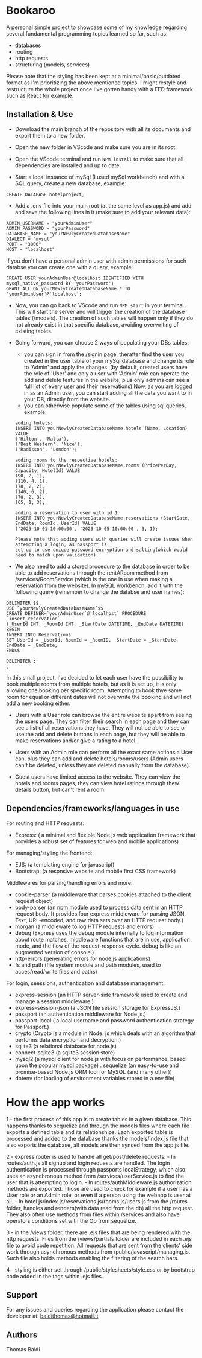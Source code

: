 # Bookaroo

A personal simple project to showcase some of my knowledge regarding several fundamental programming topics learned so far, such as:

- databases
- routing
- http requests
- structuring (models, services)

Please note that the styling has been kept at a minimal/basic/outdated format as I'm prioritizing the above mentioned topics.
I might restyle and restructure the whole project once I've gotten handy with a FED framework such as React for example.

## Installation & Use

- Download the main branch of the repository with all its documents and export them to a new folder.

- Open the new folder in VScode and make sure you are in its root.

- Open the VScode terminal and run `NPM install` to make sure that all dependencies are installed and up to date.

- Start a local instance of mySql (I used mySql workbench) and with a SQL query, create a new database, example:

```
CREATE DATABASE hotelproject;
```

- Add a .env file into your main root (at the same level as app.js) and add and save the following lines in it (make sure to add your relevant data):

```
ADMIN_USERNAME = "yourAdminUser"
ADMIN_PASSWORD = "yourPassword"
DATABASE_NAME = "yourNewlyCreatedDatabaseName"
DIALECT = "mysql"
PORT = "3000"
HOST = "localhost"
```

if you don't have a personal admin user with admin permissions for such databse you can create one with a query, example:

```
CREATE USER yourAdminUser@localhost IDENTIFIED WITH mysql_native_password BY 'yourPassword';
GRANT ALL ON yourNewlyCreatedDatabaseName.* TO 'yourAdminUser'@'localhost';
```

- Now, you can go back to VScode and run `NPM start` in your terminal. This will start the server and will trigger the creation of the database tables (/models).
  The creation of such tables will happen only if they do not already exist in that specific database, avoiding overwriting of existing tables.

- Going forward, you can choose 2 ways of populating your DBs tables:

  - you can sign in from the /signin page, therafter find the user you created in the user table of your mySql database and change its role to 'Admin' and apply the changes.
    (by default, created users have the role of 'User' and only a user with 'Admin' role can operate the add and delete features in the website, plus only admins can see a full list of every user and their reservations)
    Now, as you are logged in as an Admin user, you can start adding all the data you want to in your DB, directly from the website.
  - you can otherwise populate some of the tables using sql queries, example:

  ```
  adding hotels:
  INSERT INTO yourNewlyCreatedDatabaseName.hotels (Name, Location) VALUE
  ('Hilton', 'Malta'),
  ('Best Western', 'Nice'),
  ('Radisson', 'London');

  adding rooms to the respective hotels:
  INSERT INTO yourNewlyCreatedDatabaseName.rooms (PricePerDay, Capacity, HotelId) VALUE
  (90, 2, 1),
  (110, 4, 1),
  (78, 2, 2),
  (140, 6, 2),
  (70, 2, 3),
  (65, 1, 3);

  adding a reservation to user with id 1:
  INSERT INTO yourNewlyCreatedDatabaseName.reservations (StartDate, EndDate, RoomId, UserId) VALUE
  ('2023-10-01 10:00:00', '2023-10-05 10:00:00', 3, 1);

  Please note that adding users with queries will create issues when attempting a login, as passport is
  set up to use unique password encryption and salting(which would need to match upon validation).
  ```

- We also need to add a stored procedure to the database in order to be able to add reservations through the rentARoom method from /services/RoomService (which is the one in use when making a reservation from the website). In mySQL workbench, add it with the following query (remember to change the databse and user names):

```
DELIMITER $$
USE `yourNewlyCreatedDatabaseName`$$
CREATE DEFINER=`yourAdminUser`@`localhost` PROCEDURE `insert_reservation`
(_UserId INT, _RoomId INT, _StartDate DATETIME, _EndDate DATETIME)
BEGIN
INSERT INTO Reservations
SET UserId = _UserId, RoomId = _RoomID,  StartDate = _StartDate, EndDate = _EndDate;
END$$

DELIMITER ;
;
```

In this small project, I've decided to let each user have the possibility to book multiple rooms from multiple hotels, but as it is set up, it is only allowing one booking per specific room. Attempting to book thye same room for equal or different dates will not overwrite the booking and will not add a new booking either.

- Users with a User role can browse the entire website apart from seeing the users page. They can filter their search in each page and they can see a list of all reservations they have. They will not be able to see or use the add and delete buttons in each page, but they will be able to make reservations and/or give a rating to a hotel.

- Users with an Admin role can perform all the exact same actions a User can, plus they can add and delete hotels/rooms/users (Admin users can't be deleted, unless they are deleted manually from the database).

- Guest users have limited access to the website. They can view the hotels and rooms pages, they can view hotel ratings through thew details button, but can't rent a room.

## Dependencies/frameworks/languages in use

For routing and HTTP requests:

- Express: ( a minimal and flexible Node.js web application framework that provides a robust set of features for web and mobile applications)

For managing/styling the frontend:

- EJS: (a templating engine for javascript)
- Bootstrap: (a respnsive website and mobile first CSS framework)

Middlewares for parsing/handling errors and more:

- cookie-parser (a middleware that parses cookies attached to the client request object)
- body-parser (an npm module used to process data sent in an HTTP request body.
  It provides four express middleware for parsing JSON, Text, URL-encoded, and raw data sets over an HTTP request body.)
- morgan (a middleware to log HTTP requests and errors)
- debug (Express uses the debug module internally to log information about route matches, middleware functions that are in use, application mode, and the flow of the request-response cycle. debug is like an augmented version of console.)
- http-errors (generating errors for node.js applications)
- fs and path (file system module and path modules, used to acces/read/write files and paths)

For login, seessions, authentication and database management:

- express-session (an HTTP server-side framework used to create and manage a session middleware.)
- express-session-json (a JSON file session storage for ExpressJS.)
- passport (an authentication middleware for Node.js.)
- passport-local ( a local username and password authentication strategy for Passport.)
- crypto (Crypto is a module in Node. js which deals with an algorithm that performs data encryption and decryption.)
- sqlite3 (a relational database for node.js)
- connect-sqlite3 (a sqlite3 session store)
- mysql2 (a mysql client for node.js with focus on performance, based upon the popular mysql package)
  . sequelize (an easy-to-use and promise-based Node.js ORM tool for MySQL (and many other))
- dotenv (for loading of environment variables stored in a.env file)

# How the app works

1 - the first process of this app is to create tables in a given database. This happens thanks to sequelize and through the models files where each file exports a defined table and its relationships.
Each exported table is processed and added to the database thanks the models/index.js file that also exports the database, all models are then synced from the app.js file.

2 - express router is used to handle all get/post/delete requests: - In routes/auth.js all signup and login requests are handled.
The login authentication is processed through passports localStrategy, which also uses an asynchronous method from /services/userService.js to find the user that is attempting to login. - In routes/authMiddleware.js authorization methods are exported. Those are used to check for example if a user has a User role or an Admin role, or even if a person using the webapp is user at all. - In hotel.js/index.js/reservations.js/rooms.js/users.js from the /routes folder, handles and renders(with data read from the db) all the http request.
They also often use methods from files within /services and also have operators conditions set with the Op from sequelize.

3 - in the /views folder, there are .ejs files that are being rendered with the http requests.
Files from the /views/partials folder are included in each .ejs file to avoid code repetition.
All requests that are sent from the clients' side work through asynchronous methods from /public/javascript/managing.js.
Such file also holds methods enabling the filtering of the search bars.

4 - styling is either set through /public/stylesheets/style.css or by bootstrap code added in the tags within .ejs files.

## Support

For any issues and queries regarding the application please contact the developer at:
baldithomas@hotmail.it

## Authors

Thomas Baldi
